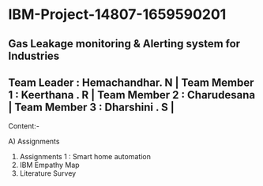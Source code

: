 # IBM-Project-14807-1659590201
Gas Leakage monitoring &amp; Alerting system for Industries
---------------------------------
Team Leader : Hemachandhar. N   |
Team Member 1 : Keerthana . R   |
Team Member 2 : Charudesana     |
Team Member 3 : Dharshini . S   |
----------------------------------

Content:-

A) Assignments
1) Assignments 1 : Smart home automation
2) IBM Empathy Map
3) Literature Survey
